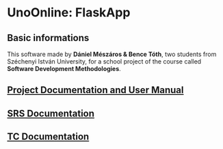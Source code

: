 # UnoOnline: FlaskApp

## Basic informations

This software made by **Dániel Mészáros & Bence Tóth**, two students from Széchenyi István University, for a school project of the course called **Software Development Methodologies**.

## [Project Documentation and User Manual](https://docs.google.com/document/d/e/2PACX-1vRUkIee6f2FXiEz40ofd1p_89cr1HV1vFZ1DKcLZVZ2UnBSyS-2eGrUxJp0o_vl2w/pub)
## [SRS Documentation](https://docs.google.com/document/d/e/2PACX-1vQEMIe6DqcZI4z6xUwGIVk86EMHTctyqE6YG_dJasQ79OZWpuBg89qntJe0L312WM2lco-xmopFNFIv/pub)
## [TC Documentation](https://docs.google.com/document/d/e/2PACX-1vSbbfvdNBCzXqsL5xGA5eEN4akEn25zHkeok1HGpB5XkhVQgZmfoGzgjDSj8wke4i2SlSb5zZbVfLbA/pub)
